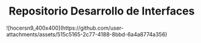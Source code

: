 <h1 align="center"> Repositorio Desarrollo de Interfaces </h1>
<p size=5> ![hocersn9_400x400](https://github.com/user-attachments/assets/515c5165-2c77-4188-8bbd-6a4a8774a356)</p>




